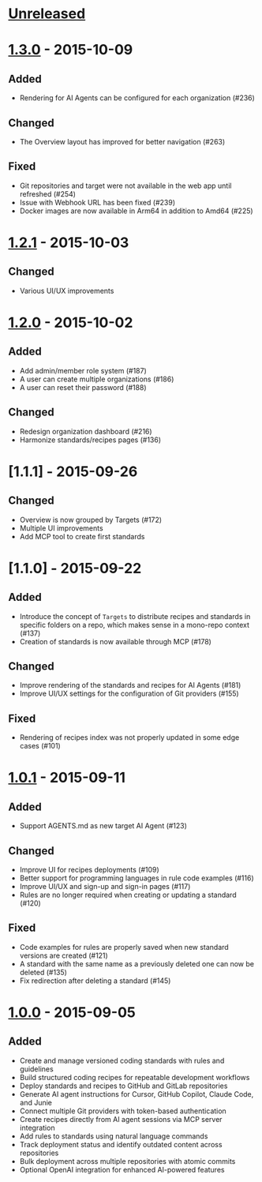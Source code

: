 # [Unreleased]

# [1.3.0] - 2015-10-09

## Added

- Rendering for AI Agents can be configured for each organization (#236)

## Changed

- The Overview layout has improved for better navigation (#263)

## Fixed

- Git repositories and target were not available in the web app until refreshed (#254)
- Issue with Webhook URL has been fixed (#239)
- Docker images are now available in Arm64 in addition to Amd64 (#225)

# [1.2.1] - 2015-10-03

## Changed

- Various UI/UX improvements

# [1.2.0] - 2015-10-02

## Added

- Add admin/member role system (#187)
- A user can create multiple organizations (#186)
- A user can reset their password (#188)

## Changed

- Redesign organization dashboard (#216)
- Harmonize standards/recipes pages (#136)

# [1.1.1] - 2015-09-26

## Changed

- Overview is now grouped by Targets (#172)
- Multiple UI improvements
- Add MCP tool to create first standards

# [1.1.0] - 2015-09-22

## Added

- Introduce the concept of `Targets` to distribute recipes and standards in specific folders on a repo, which makes sense in a mono-repo context (#137)
- Creation of standards is now available through MCP (#178)

## Changed

- Improve rendering of the standards and recipes for AI Agents (#181)
- Improve UI/UX settings for the configuration of Git providers (#155)

## Fixed

- Rendering of recipes index was not properly updated in some edge cases (#101)

# [1.0.1] - 2015-09-11

## Added

- Support AGENTS.md as new target AI Agent (#123)

## Changed

- Improve UI for recipes deployments (#109)
- Better support for programming languages in rule code examples (#116)
- Improve UI/UX and sign-up and sign-in pages (#117)
- Rules are no longer required when creating or updating a standard (#120)

## Fixed

- Code examples for rules are properly saved when new standard versions are created (#121)
- A standard with the same name as a previously deleted one can now be deleted (#135)
- Fix redirection after deleting a standard (#145)

# [1.0.0] - 2015-09-05

## Added

- Create and manage versioned coding standards with rules and guidelines
- Build structured coding recipes for repeatable development workflows
- Deploy standards and recipes to GitHub and GitLab repositories
- Generate AI agent instructions for Cursor, GitHub Copilot, Claude Code, and Junie
- Connect multiple Git providers with token-based authentication
- Create recipes directly from AI agent sessions via MCP server integration
- Add rules to standards using natural language commands
- Track deployment status and identify outdated content across repositories
- Bulk deployment across multiple repositories with atomic commits
- Optional OpenAI integration for enhanced AI-powered features

[Unreleased]: https://github.com/PackmindHub/packmind-monorepo/compare/release/1.3.0...HEAD
[1.3.0]: https://github.com/PackmindHub/packmind-monorepo/compare/release/1.2.1...release/1.3.0
[1.2.1]: https://github.com/PackmindHub/packmind-monorepo/compare/release/1.2.0...release/1.2.1
[1.2.0]: https://github.com/PackmindHub/packmind-monorepo/compare/release/1.0.1...release/1.2.1
[1.0.1]: https://github.com/PackmindHub/packmind-monorepo/compare/release/1.0.0...release/1.0.1
[1.0.0]: https://github.com/PackmindHub/packmind-monorepo/compare/1286712f81d6e2b8e18888ee8e23c5503a52c887...release/1.0.0
